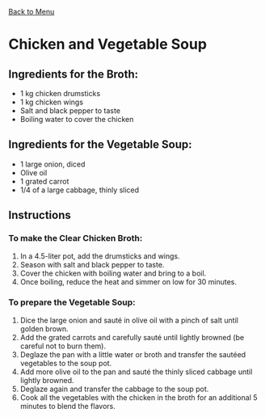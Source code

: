 [Back to Menu](../index.MD)

# Chicken and Vegetable Soup
## Ingredients for the Broth:
* 1 kg chicken drumsticks
* 1 kg chicken wings
* Salt and black pepper to taste
* Boiling water to cover the chicken

## Ingredients for the Vegetable Soup:
* 1 large onion, diced
* Olive oil
* 1 grated carrot
* 1/4 of a large cabbage, thinly sliced

## Instructions
### To make the Clear Chicken Broth:
1. In a 4.5-liter pot, add the drumsticks and wings.
2. Season with salt and black pepper to taste.
3. Cover the chicken with boiling water and bring to a boil.
4. Once boiling, reduce the heat and simmer on low for 30 minutes.

### To prepare the Vegetable Soup:
1. Dice the large onion and sauté in olive oil with a pinch of salt until golden brown.
2. Add the grated carrots and carefully sauté until lightly browned (be careful not to burn them).
3. Deglaze the pan with a little water or broth and transfer the sautéed vegetables to the soup pot.
4. Add more olive oil to the pan and sauté the thinly sliced cabbage until lightly browned.
5. Deglaze again and transfer the cabbage to the soup pot.
6. Cook all the vegetables with the chicken in the broth for an additional 5 minutes to blend the flavors.
